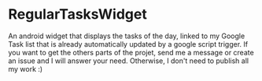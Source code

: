 # RegularTasksWidget
An android widget that displays the tasks of the day, linked to my Google Task list that is already automatically updated by a google script trigger. If you want to get the others parts of the projet, send me a message or create an issue and I will answer your need. Otherwise, I don't need to publish all my work :)

